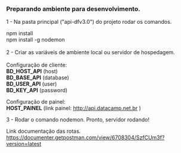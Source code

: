 <strong><h3>Preparando ambiente para desenvolvimento.</h3></strong>

1 - Na pasta principal ("api-dfv3.0") do projeto rodar os comandos.

npm install 
<br>
npm install -g nodemon 
<br>
<br>
2 - Criar as variáveis de ambiente local ou servidor de hospedagem.
<br>
<br>
Configuração de cliente:
<br>
<strong>BD_HOST_API</strong> (host)
<br>
<strong>BD_BASE_API</strong> (database)
<br>
<strong>BD_USER_API</strong> (user)
<br>
<strong>BD_KEY_API</strong> (password)
<br>


Configuração de painel:
<br>
<strong>HOST_PAINEL</strong> (link painel: http://api.datacamp.net.br )<br>

3 - Rodar o comando nodemon. Pronto, servidor rodando!

Link documentação das rotas.
https://documenter.getpostman.com/view/6708304/SzfCUm3f?version=latest

